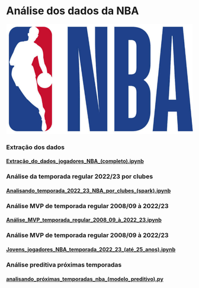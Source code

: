 # Análise dos dados da NBA

![NBA](https://github.com/njocimar28/nba/blob/e3d0b1e973fe0545af1ba89b040b77ef3f0661ea/NBA-logo-white-background.png)

### Extração dos dados
#### [Extração_do_dados_jogadores_NBA_(completo).ipynb](https://github.com/njocimar28/nba/blob/e3d0b1e973fe0545af1ba89b040b77ef3f0661ea/Extra%C3%A7%C3%A3o_do_dados_jogadores_NBA_(completo).ipynb)

### Análise da temporada regular 2022/23 por clubes
#### [Analisando_temporada_2022_23_NBA_por_clubes_(spark).ipynb](https://github.com/njocimar28/nba/blob/e3d0b1e973fe0545af1ba89b040b77ef3f0661ea/Analisando_temporada_2022_23_NBA_por_clubes_(spark).ipynb)

### Análise MVP de temporada regular 2008/09 à 2022/23
#### [Análise_MVP_temporada_regular_2008_09_à_2022_23.ipynb](https://github.com/njocimar28/nba/blob/f34ba973f8e2c635a5227e7091ebd2d19c695a28/An%C3%A1lise_MVP_temporada_regular_2008_09_%C3%A0_2022_23.ipynb)

### Análise MVP de temporada regular 2008/09 à 2022/23
#### [Jovens_jogadores_NBA_temporada_2022_23_(até_25_anos).ipynb](https://github.com/njocimar28/nba/blob/97bb9e3c24faca10c286ccb16693de4ae24681d3/Jovens_jogadores_NBA_temporada_2022_23_(at%C3%A9_25_anos).ipynb)

### Análise preditiva próximas temporadas
#### [analisando_próximas_temporadas_nba_(modelo_preditivo).py](https://github.com/njocimar28/nba/blob/97bb9e3c24faca10c286ccb16693de4ae24681d3/analisando_pr%C3%B3ximas_temporadas_nba_(modelo_preditivo).py)

